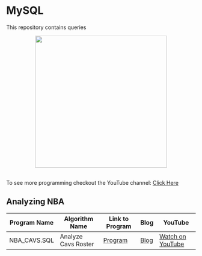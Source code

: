 # MySQL
This repository contains queries
<p align="center">
  <img src="https://upload.wikimedia.org/wikipedia/commons/0/06/Mysql-dolphin-square.svg" width="350"/>
</p>
<br>
To see more programming checkout the YouTube channel: <a target="_blank" href="https://www.youtube.com/channel/UCbmb5IoBtHZTpYZCDBOC1CA">Click Here</a>

## Analyzing NBA
Program Name | Algorithm Name| Link to Program | Blog | YouTube
--- | --- | --- | --- | ---
NBA_CAVS.SQL |  Analyze Cavs Roster |  [Program](https://github.com/randerson112358/SQL/blob/master/NBA_CAVS.SQL) | [Blog](https://medium.com/@randerson112358/sql-select-statements-using-nba-data-c8dd489479f3) | [Watch on YouTube](https://youtu.be/GOKesX-N3_A)
